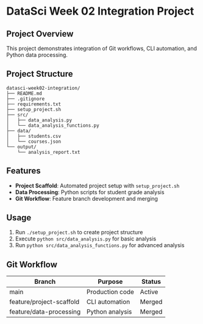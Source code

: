 # DataSci Week 02 Integration Project

## Project Overview
This project demonstrates integration of Git workflows, CLI automation, and Python data processing.

## Project Structure
```
datasci-week02-integration/
├── README.md
├── .gitignore
├── requirements.txt
├── setup_project.sh
├── src/
│   ├── data_analysis.py
│   └── data_analysis_functions.py
├── data/
│   ├── students.csv
│   └── courses.json
└── output/
    └── analysis_report.txt
```

## Features
- **Project Scaffold**: Automated project setup with `setup_project.sh`
- **Data Processing**: Python scripts for student grade analysis
- **Git Workflow**: Feature branch development and merging

## Usage
1. Run `./setup_project.sh` to create project structure
2. Execute `python src/data_analysis.py` for basic analysis
3. Run `python src/data_analysis_functions.py` for advanced analysis

## Git Workflow
| Branch | Purpose | Status |
|--------|---------|--------|
| main | Production code | Active |
| feature/project-scaffold | CLI automation | Merged |
| feature/data-processing | Python analysis | Merged |
```
